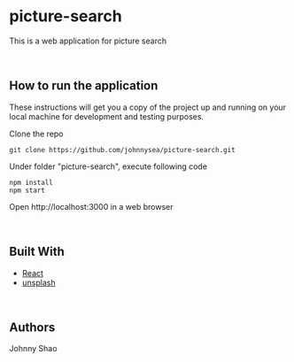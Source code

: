 # picture-search
This is a web application for picture search

<br/>


## How to run the application
These instructions will get you a copy of the project up and running on your local machine for development and testing purposes.

Clone the repo
```
git clone https://github.com/johnnysea/picture-search.git
```

Under folder "picture-search", execute following code
```
npm install
npm start
```

Open http://localhost:3000 in a web browser

<br/>

## Built With
* [React](https://reactjs.org/) 
* [unsplash](https://api.unsplash.com/)

<br/>

## Authors

Johnny Shao